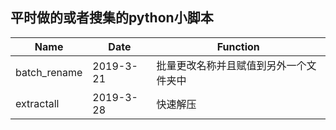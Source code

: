 ## 平时做的或者搜集的python小脚本
|Name|Date|Function|
|---|---|---|
|batch_rename|2019-3-21|批量更改名称并且赋值到另外一个文件夹中|
|extractall|2019-3-28|快速解压|